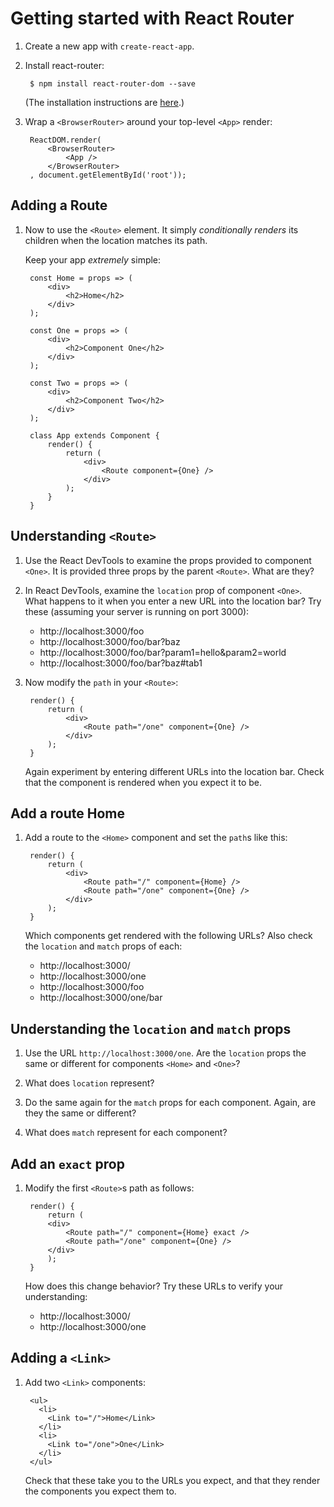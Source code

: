 # Getting started with React Router

1. Create a new app with `create-react-app`.

2. Install react-router:

        $ npm install react-router-dom --save

    (The installation instructions are [here](https://reacttraining.com/react-router/web/guides/quick-start).)

3. Wrap a `<BrowserRouter>` around your top-level `<App>` render:

        ReactDOM.render(
            <BrowserRouter>
                <App />
            </BrowserRouter>
        , document.getElementById('root'));

## Adding a Route

1. Now to use the `<Route>` element. It simply _conditionally renders_ its children when the location matches its path.

    Keep your app _extremely_ simple:

        const Home = props => (
            <div>
                <h2>Home</h2>
            </div>
        );

        const One = props => (
            <div>
                <h2>Component One</h2>
            </div>
        );

        const Two = props => (
            <div>
                <h2>Component Two</h2>
            </div>
        );

        class App extends Component {
            render() {
                return (
                    <div>
                        <Route component={One} />
                    </div>
                );
            }
        }

## Understanding `<Route>`

1. Use the React DevTools to examine the props provided to component `<One>`. It is provided three props by the parent `<Route>`. What are they?

2. In React DevTools, examine the `location` prop of component `<One>`. What happens to it when you enter a new URL into the location bar? Try these (assuming your server is running on port 3000):

    - http://localhost:3000/foo
    - http://localhost:3000/foo/bar?baz
    - http://localhost:3000/foo/bar?param1=hello&param2=world
    - http://localhost:3000/foo/bar?baz#tab1

3. Now modify the `path` in your `<Route>`:

        render() {
            return (
                <div>
                    <Route path="/one" component={One} />
                </div>
            );
        }

    Again experiment by entering different URLs into the location bar. Check that the component is rendered when you expect it to be.

## Add a route Home

1. Add a route to the `<Home>` component and set the `path`s like this:

        render() {
            return (
                <div>
                    <Route path="/" component={Home} />
                    <Route path="/one" component={One} />
                </div>
            );
        }

    Which components get rendered with the following URLs? Also check the `location` and `match` props of each:

    - http://localhost:3000/
    - http://localhost:3000/one
    - http://localhost:3000/foo
    - http://localhost:3000/one/bar

## Understanding the `location` and `match` props

1. Use the URL `http://localhost:3000/one`. Are the `location` props the same or different for components `<Home>` and `<One>`?

2. What does `location` represent?

3. Do the same again for the `match` props for each component. Again, are they the same or different?

4. What does `match` represent for each component?

## Add an `exact` prop

1. Modify the first `<Route>`s path as follows:

        render() {
            return (
            <div>
                <Route path="/" component={Home} exact />
                <Route path="/one" component={One} />
            </div>
            );
        }

    How does this change behavior? Try these URLs to verify your understanding:

    - http://localhost:3000/
    - http://localhost:3000/one


## Adding a `<Link>`

1. Add two `<Link>` components:

        <ul>
          <li>
            <Link to="/">Home</Link>
          </li>
          <li>
            <Link to="/one">One</Link>
          </li>
        </ul>

    Check that these take you to the URLs you expect, and that they render the components you expect them to.
